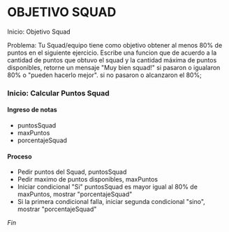 # OBJETIVO SQUAD
Inicio: Objetivo Squad

Problema: Tu Squad/equipo tiene como objetivo obtener al menos 80% de puntos en el siguiente ejercicio.
Escribe una funcion que de acuerdo a la cantidad de puntos que obtuvo el squad y la cantidad máxima de puntos disponibles, retorne un mensaje "Muy bien squad!" si pasaron o igualaron 80% o "pueden hacerlo mejor". si no pasaron o alcanzaron el 80%; 

### Inicio: Calcular Puntos Squad

#### Ingreso de notas
- puntosSquad
- maxPuntos
- porcentajeSquad

#### Proceso

- Pedir puntos del Squad, puntosSquad
- Pedir maximo de puntos disponibles, maxPuntos
- Iniciar condicional "Si" puntosSquad es mayor igual al 80% de maxPuntos, mostrar "porcentajeSquad" 
- Si la primera condicional falla, iniciar segunda condicional "sino", mostrar "porcentajeSquad" 

*Fin*
